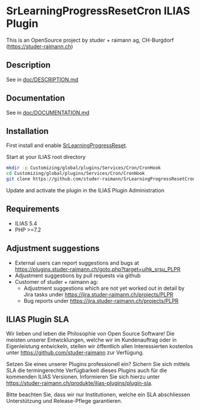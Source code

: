 # SrLearningProgressResetCron ILIAS Plugin

This is an OpenSource project by studer + raimann ag, CH-Burgdorf (https://studer-raimann.ch)

## Description
See in [doc/DESCRIPTION.md](./doc/DESCRIPTION.md)

## Documentation
See in [doc/DOCUMENTATION.md](./doc/DOCUMENTATION.md)

## Installation
First install and enable [SrLearningProgressReset](https://github.com/studer-raimann/SrLearningProgressReset).

Start at your ILIAS root directory
```bash
mkdir -p Customizing/global/plugins/Services/Cron/CronHook
cd Customizing/global/plugins/Services/Cron/CronHook
git clone https://github.com/studer-raimann/SrLearningProgressResetCron.git SrLearningProgressResetCron
```
Update and activate the plugin in the ILIAS Plugin Administration

## Requirements
* ILIAS 5.4
* PHP >=7.2

## Adjustment suggestions
* External users can report suggestions and bugs at https://plugins.studer-raimann.ch/goto.php?target=uihk_srsu_PLPR
* Adjustment suggestions by pull requests via github
* Customer of studer + raimann ag: 
	* Adjustment suggestions which are not yet worked out in detail by Jira tasks under https://jira.studer-raimann.ch/projects/PLPR
	* Bug reports under https://jira.studer-raimann.ch/projects/PLPR

## ILIAS Plugin SLA
Wir lieben und leben die Philosophie von Open Source Software! Die meisten unserer Entwicklungen, welche wir im Kundenauftrag oder in Eigenleistung entwickeln, stellen wir öffentlich allen Interessierten kostenlos unter https://github.com/studer-raimann zur Verfügung.

Setzen Sie eines unserer Plugins professionell ein? Sichern Sie sich mittels SLA die termingerechte Verfügbarkeit dieses Plugins auch für die kommenden ILIAS Versionen. Informieren Sie sich hierzu unter https://studer-raimann.ch/produkte/ilias-plugins/plugin-sla.

Bitte beachten Sie, dass wir nur Institutionen, welche ein SLA abschliessen Unterstützung und Release-Pflege garantieren.
